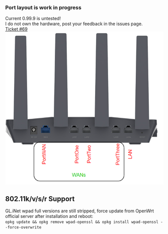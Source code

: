 ### Port layout is work in progress 
Current 0.99.9 is untested!  
I do not own the hardware, post your feedback in the issues page.  
[Ticket #69](https://github.com/TalalMash/SmoothWAN/issues/69)  
![](assets/flintports.png)

## 802.11k/v/s/r Support
GL.iNet wpad full versions are still stripped, force update from OpenWrt official server after installation and reboot:  
`opkg update && opkg remove wpad-openssl && opkg install wpad-openssl --force-overwrite`
